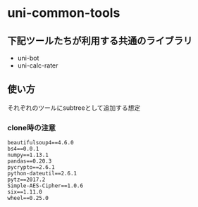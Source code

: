 uni-common-tools
=====

## 下記ツールたちが利用する共通のライブラリ

* uni-bot
* uni-calc-rater

## 使い方
それぞれのツールにsubtreeとして追加する想定

### clone時の注意

```
beautifulsoup4==4.6.0
bs4==0.0.1
numpy==1.13.1
pandas==0.20.3
pycrypto==2.6.1
python-dateutil==2.6.1
pytz==2017.2
Simple-AES-Cipher==1.0.6
six==1.11.0
wheel==0.25.0
```

